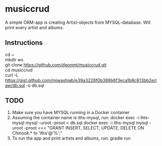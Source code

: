 # musiccrud
A simple ORM-app is creating Artist-objects from MYSQL-database.
Will print every artist and albums.



## Instructions  
cd ~  
mkdir ws  
git clone https://github.com/dgonmt/musiccrud.git  
cd musiccrud  
curl -L  https://gist.github.com/miwashiab/e39a3228f0b389b6f3eca1b8c613bb2e/raw/db.sql -o db.sql

## TODO  
1) Make sure you have MYSQL running in a Docker container
2) Assuming the container name is iths-mysql, run:
	docker exec -i ihts-mysql mysql -uroot -proot < db.sql
	docker exec -i iths-mysql mysql -uroot -proot <<< "GRANT INSERT, SELECT, UPDATE, DELETE ON Chinook.* to 'iths'@'%';"
3) To run the app and print artists and albums, run:
	gradle run